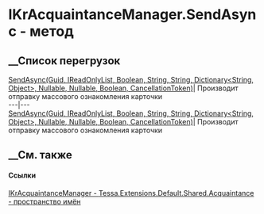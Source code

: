 # IKrAcquaintanceManager.SendAsync - метод
##  __Список перегрузок
[SendAsync(Guid, IReadOnlyList<Guid>, Boolean, String, String,
Dictionary<String, Object>, Nullable<Guid>, Nullable<Guid>, Boolean,
CancellationToken)](M_Tessa_Extensions_Default_Shared_Acquaintance_IKrAcquaintanceManager_SendAsync.htm)|
Производит отправку массового ознакомления карточки  
---|---  
[SendAsync(Guid, IReadOnlyList<String>, Boolean, String, String,
Dictionary<String, Object>, Nullable<Guid>, Nullable<Guid>, Boolean,
CancellationToken)](M_Tessa_Extensions_Default_Shared_Acquaintance_IKrAcquaintanceManager_SendAsync_1.htm)|
Производит отправку массового ознакомления карточки  
## __См. также
#### Ссылки
[IKrAcquaintanceManager -
](T_Tessa_Extensions_Default_Shared_Acquaintance_IKrAcquaintanceManager.htm)
[Tessa.Extensions.Default.Shared.Acquaintance - пространство
имён](N_Tessa_Extensions_Default_Shared_Acquaintance.htm)
